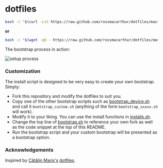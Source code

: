 # dotfiles

```bash
bash -c "$(curl -LsS https://raw.github.com/rossmacarthur/dotfiles/master/bootstrap/bootstrap.sh)"
```

**or**

```bash
bash -c "$(wget -qO - https://raw.github.com/rossmacarthur/dotfiles/master/bootstrap/bootstrap.sh)"
```

The bootstrap process in action:

![setup process](https://user-images.githubusercontent.com/17109887/29859861-4be1e03a-8d64-11e7-88e4-72c0dce4609f.gif)

### Customization

The install script is designed to be very easy to create your own bootstrap. Simply:

* Fork this repository and modify the dotfiles to suit you.
* Copy one of the other bootstrap scripts such as [bootstrap_device.sh](https://github.com/rossmacarthur/dotfiles/blob/master/bootstrap/bootstrap_device.sh) and call it `bootstrap_custom.sh` (anything of the form `bootstrap_xxxxx.sh` will work).
* Modify it to your liking. You can use the install functions in [installs.sh](https://github.com/rossmacarthur/dotfiles/blob/master/bootstrap/installs.sh).
* Change the top line of [bootstrap.sh](https://github.com/rossmacarthur/dotfiles/blob/master/bootstrap/bootstrap.sh) to reference your own fork as well as the code snippet at the top of this README.
* Run the bootstrap script and your custom bootstrap will be presented as a bootstrap option.

### Acknowledgements

Inspired by [Cătălin Mariș's](https://github.com/alrra) [dotfiles](https://github.com/alrra/dotfiles).
